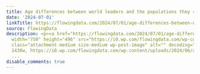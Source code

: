 ```yaml
---
title: Age differences between world leaders and the populations they serve
date: '2024-07-01'
linkTitle: https://flowingdata.com/2024/07/01/age-differences-between-world-leaders-and-the-populations-they-serve/
source: FlowingData
description: <p><a href="https://flowingdata.com/2024/07/01/age-differences-between-world-leaders-and-the-populations-they-serve/"><img
  width="750" height="496" src="https://i0.wp.com/flowingdata.com/wp-content/uploads/2024/06/age-difference-world-leaders.png?fit=750%2C496&amp;quality=80&amp;ssl=1"
  class="attachment-medium size-medium wp-post-image" alt="" decoding="async" srcset="https://i0.wp.com/flowingdata.com/wp-content/uploads/2024/06/age-difference-world-leaders.png?w=1430&amp;quality=80&amp;ssl=1
  1430w, https://i0.wp.com/flowingdata.com/wp-content/uploads/2024/06/age-difference-world-leaders.png?re
  ...
disable_comments: true
---
```

<p><a href="https://flowingdata.com/2024/07/01/age-differences-between-world-leaders-and-the-populations-they-serve/"><img width="750" height="496" src="https://i0.wp.com/flowingdata.com/wp-content/uploads/2024/06/age-difference-world-leaders.png?fit=750%2C496&amp;quality=80&amp;ssl=1" class="attachment-medium size-medium wp-post-image" alt="" decoding="async" srcset="https://i0.wp.com/flowingdata.com/wp-content/uploads/2024/06/age-difference-world-leaders.png?w=1430&amp;quality=80&amp;ssl=1 1430w, https://i0.wp.com/flowingdata.com/wp-content/uploads/2024/06/age-difference-world-leaders.png?re ...